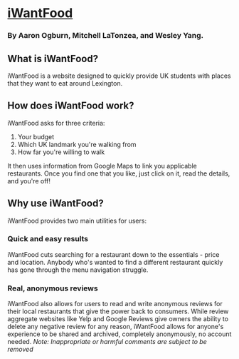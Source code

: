 #  [iWantFood](https://iwantfood.helioho.st)
### By Aaron Ogburn, Mitchell LaTonzea, and Wesley Yang.
##  What is iWantFood?

iWantFood is a website designed to quickly provide UK students with places that they want to eat around Lexington.

## How does iWantFood work?
iWantFood asks for three criteria:
<ol>
<li>Your budget</li>
<li>Which UK landmark you're walking from</li>
<li>How far you're willing to walk</li>
</ol>
It then uses information from Google Maps to link you applicable restaurants. Once you find one that you like, just click on it, read the details, and you're off!

## Why use iWantFood?
iWantFood provides two main utilities for users:
### Quick and easy results
iWantFood cuts searching for a restaurant down to the essentials - price and location. Anybody who's wanted to find a different restaurant quickly has gone through the menu navigation struggle. 
### Real, anonymous reviews
iWantFood also allows for users to read and write anonymous reviews for their local restaurants that give the power back to consumers. While review aggregate websites like Yelp and Google Reviews give owners the ability to delete any negative review for any reason, iWantFood allows for anyone's experience to be shared and archived, completely anonymously, no account needed.
*Note: Inappropriate or harmful comments are subject to be removed*
